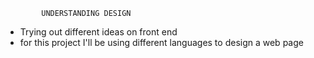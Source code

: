			UNDERSTANDING DESIGN
- Trying out different ideas on front end
- for this project I'll be using different languages to design a web page
